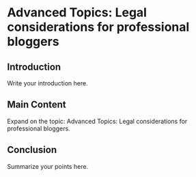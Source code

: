 # Advanced Topics: Legal considerations for professional bloggers

## Introduction

Write your introduction here.

## Main Content

Expand on the topic: Advanced Topics: Legal considerations for professional bloggers.

## Conclusion

Summarize your points here.